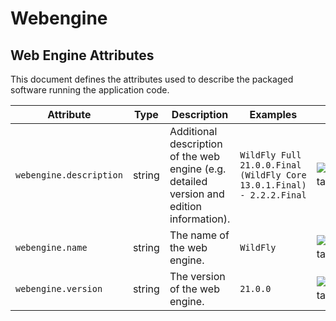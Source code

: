 <!--- Hugo front matter used to generate the website version of this page:
--->

<!-- NOTE: THIS FILE IS AUTOGENERATED. DO NOT EDIT BY HAND. -->
<!-- see templates/registry/markdown/attribute_namespace.md.j2 -->

# Webengine

## Web Engine Attributes

This document defines the attributes used to describe the packaged software running the application code.

| Attribute                                                   | Type   | Description                                                                               | Examples                                                              | Stability                                                        |
| ----------------------------------------------------------- | ------ | ----------------------------------------------------------------------------------------- | --------------------------------------------------------------------- | ---------------------------------------------------------------- |
| <a id="`webengine.description`">`webengine.description`</a> | string | Additional description of the web engine (e.g. detailed version and edition information). | `WildFly Full 21.0.0.Final (WildFly Core 13.0.1.Final) - 2.2.2.Final` | ![Experimental](https://img.shields.io/badge/-experimental-blue) |
| <a id="`webengine.name`">`webengine.name`</a>               | string | The name of the web engine.                                                               | `WildFly`                                                             | ![Experimental](https://img.shields.io/badge/-experimental-blue) |
| <a id="`webengine.version`">`webengine.version`</a>         | string | The version of the web engine.                                                            | `21.0.0`                                                              | ![Experimental](https://img.shields.io/badge/-experimental-blue) |
